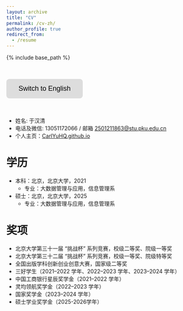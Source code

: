 ```yaml
---
layout: archive
title: "CV"
permalink: /cv-zh/
author_profile: true
redirect_from:
  - /resume
---
```


{% include base_path %}

<head>
    <meta charset="UTF-8">
    <meta name="viewport" content="width=device-width, initial-scale=1.0">
    <title>中文页面</title>
    <style>
        .btn {
            background-color: #ddd; 
            border: none;
            color: black;
            padding: 15px 32px;
            text-align: center;
            text-decoration: none;
            display: inline-block;
            font-size: 18px;
            cursor: pointer;
            border-radius: 8px;
            transition: background-color 0.3s, transform 0.2s;
        }
        .btn:hover {
            background-color: #ccc; 
            transform: scale(1.1);  /* 放大效果 */
        }
        .btn:active {
            background-color: #bbb; /* 点击时变更颜色 */
            transform: scale(1.05); /* 按钮按下时稍微缩小 */
        }
    </style>
</head>
<body>
    <br/><br/>
    <div class="container">
<button class="btn" onclick="window.location.href='/cv'">Switch to English</button>
    </div>
    <br/><br/>
</body>

* 姓名: 于汉清
* 电话及微信: 13051172066 / 邮箱 [2501211863@stu.pku.edu.cn](2501211863@stu.pku.edu.cn)
* 个人主页：[CarlYuHQ.github.io](https://CarlYuHQ.github.io/)

学历
======
* 本科：北京，北京大学，2021
  * 专业：大数据管理与应用，信息管理系
* 硕士：北京，北京大学，2025
  * 专业：大数据管理与应用，信息管理系 

奖项
======
* 北京大学第三十一届 “挑战杯” 系列竞赛，校级二等奖、院级一等奖
* 北京大学第三十二届 “挑战杯” 系列竞赛，校级一等奖、院级特等奖
* 全国出版学科创新创业创意大赛，国家级二等奖
* 三好学生（2021–2022 学年、2022–2023 学年、2023–2024 学年）
* 中国工商银行星辰奖学金（2021–2022 学年）
* 灵均领航奖学金（2022–2023 学年）
* 国家奖学金（2023–2024 学年）
* 硕士学业奖学金（2025-2026学年）



<!--
Work experience
======
* Summer 2015: Research Assistant
  * Github University
  * Duties included: Tagging issues
  * Supervisor: Professor Git

* Fall 2015: Research Assistant
  * Github University
  * Duties included: Merging pull requests
  * Supervisor: Professor Hub
  


Publications
======
  <ul>{% for post in site.publications %}
    {% include archive-single-cv.html %}
  {% endfor %}</ul>
  
Talks
======
  <ul>{% for post in site.talks %}
    {% include archive-single-talk-cv.html %}
  {% endfor %}</ul>
  
Teaching
======
  <ul>{% for post in site.teaching %}
    {% include archive-single-cv.html %}
  {% endfor %}</ul>
  
Service and leadership
======
* Currently signed in to 43 different slack teams
-->
